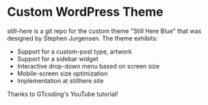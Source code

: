 # Custom WordPress Theme 
still-here is a git repo for the custom theme "Still Here Blue" that was designed by Stephen Jurgensen.
The theme exhibits: 
* Support for a custom-post type, artwork
* Support for a sidebar widget
* Interactive drop-down menu based on screen size
* Mobile-screen size optimization
* Implementation at stillhere.site

Thanks to GTcoding's YouTube tutorial!
